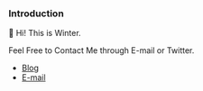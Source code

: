 <!--
**winterbang/winterbang** is a ✨ _special_ ✨ repository because its `README.md` (this file) appears on your GitHub profile.

Here are some ideas to get you started:

- 🔭 I’m currently working on ...
- 🌱 I’m currently learning ...
- 👯 I’m looking to collaborate on ...
- 🤔 I’m looking for help with ...
- 💬 Ask me about ...
- 📫 How to reach me: ...
- 😄 Pronouns: ...
- ⚡ Fun fact: ...
-->
### Introduction

👋 Hi! This is Winter.

Feel Free to Contact Me through E-mail or Twitter.

- [Blog](http://blog.zhchsh.zyz)
- [E-mail](mailto:zwtao90@gmail.com)
